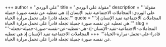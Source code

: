 +++
author = "علي الوردي"
title = "مقولة علي الوردي"
description = '''مقولة علي الوردي: المجاملات الاجتماعية تفيد الإنسان إذ هي تعطيه عن نفسه صورة جميلة تجعله قادرا على تحمل مرارة الحياة.'''
quote = '''المجاملات الاجتماعية تفيد الإنسان إذ هي تعطيه عن نفسه صورة جميلة تجعله قادرا على تحمل مرارة الحياة.'''
slug = '''المجاملات-الاجتماعية-تفيد-الإنسان-إذ-هي-تعطيه-عن-نفسه-صورة-جميلة-تجعله-قادرا-على-تحمل-مرارة-الحياة'''
+++
المجاملات الاجتماعية تفيد الإنسان إذ هي تعطيه عن نفسه صورة جميلة تجعله قادرا على تحمل مرارة الحياة.
